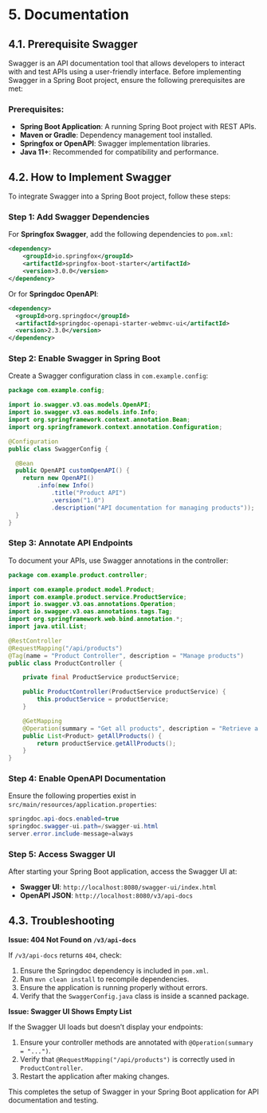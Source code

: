 # 5. Documentation

## 4.1. Prerequisite Swagger

Swagger is an API documentation tool that allows developers to interact with and test APIs using a user-friendly interface. Before implementing Swagger in a Spring Boot project, ensure the following prerequisites are met:

### **Prerequisites:**

- **Spring Boot Application**: A running Spring Boot project with REST APIs.
- **Maven or Gradle**: Dependency management tool installed.
- **Springfox or OpenAPI**: Swagger implementation libraries.
- **Java 11+**: Recommended for compatibility and performance.

## 4.2. How to Implement Swagger

To integrate Swagger into a Spring Boot project, follow these steps:

### **Step 1: Add Swagger Dependencies**

For **Springfox Swagger**, add the following dependencies to `pom.xml`:

```xml
<dependency>
    <groupId>io.springfox</groupId>
    <artifactId>springfox-boot-starter</artifactId>
    <version>3.0.0</version>
</dependency>
```

Or for **Springdoc OpenAPI**:

```xml
<dependency>
  <groupId>org.springdoc</groupId>
  <artifactId>springdoc-openapi-starter-webmvc-ui</artifactId>
  <version>2.3.0</version>
</dependency>
```

### **Step 2: Enable Swagger in Spring Boot**

Create a Swagger configuration class in `com.example.config`:

```java
package com.example.config;

import io.swagger.v3.oas.models.OpenAPI;
import io.swagger.v3.oas.models.info.Info;
import org.springframework.context.annotation.Bean;
import org.springframework.context.annotation.Configuration;

@Configuration
public class SwaggerConfig {

  @Bean
  public OpenAPI customOpenAPI() {
    return new OpenAPI()
        .info(new Info()
            .title("Product API")
            .version("1.0")
            .description("API documentation for managing products"));
  }
}
```

### **Step 3: Annotate API Endpoints**

To document your APIs, use Swagger annotations in the controller:

```java
package com.example.product.controller;

import com.example.product.model.Product;
import com.example.product.service.ProductService;
import io.swagger.v3.oas.annotations.Operation;
import io.swagger.v3.oas.annotations.tags.Tag;
import org.springframework.web.bind.annotation.*;
import java.util.List;

@RestController
@RequestMapping("/api/products")
@Tag(name = "Product Controller", description = "Manage products")
public class ProductController {

    private final ProductService productService;

    public ProductController(ProductService productService) {
        this.productService = productService;
    }

    @GetMapping
    @Operation(summary = "Get all products", description = "Retrieve a list of all available products")
    public List<Product> getAllProducts() {
        return productService.getAllProducts();
    }
}
```

### **Step 4: Enable OpenAPI Documentation**

Ensure the following properties exist in `src/main/resources/application.properties`:

```java
springdoc.api-docs.enabled=true
springdoc.swagger-ui.path=/swagger-ui.html
server.error.include-message=always
```

### **Step 5: Access Swagger UI**

After starting your Spring Boot application, access the Swagger UI at:

- **Swagger UI**: `http://localhost:8080/swagger-ui/index.html`
- **OpenAPI JSON**: `http://localhost:8080/v3/api-docs`

## 4.3. Troubleshooting

**Issue: 404 Not Found on `/v3/api-docs`**

If `/v3/api-docs` returns `404`, check:

1. Ensure the Springdoc dependency is included in `pom.xml`.
2. Run `mvn clean install` to recompile dependencies.
3. Ensure the application is running properly without errors.
4. Verify that the `SwaggerConfig.java` class is inside a scanned package.

**Issue: Swagger UI Shows Empty List**

If the Swagger UI loads but doesn’t display your endpoints:

1. Ensure your controller methods are annotated with `@Operation(summary = "...")`.
2. Verify that `@RequestMapping("/api/products")` is correctly used in `ProductController`.
3. Restart the application after making changes.

This completes the setup of Swagger in your Spring Boot application for API documentation and testing.
